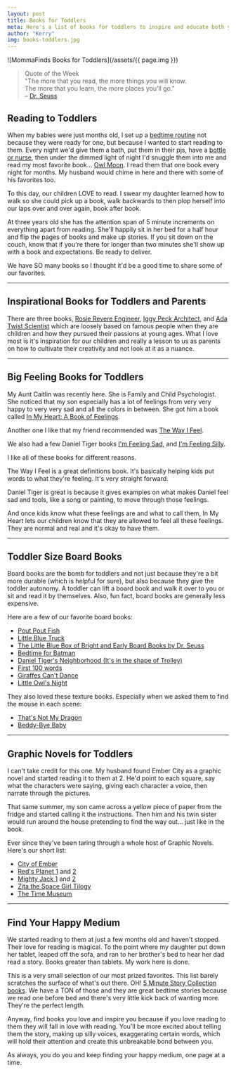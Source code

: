 ```yaml
---
layout: post
title: Books for Toddlers
meta: Here's a list of books for toddlers to inspire and educate both you and them on brave new ideas, how to navigate big feelings, learn new words, or just to hear a good story.
author: "Kerry"
img: books-toddlers.jpg
---
```


![MommaFinds Books for Toddlers](/assets/{{ page.img }})

> Quote of the Week <br> "The more that you read, the more things you will know.<br> The more that you learn, the more places you’ll go.” <br>– [Dr. Seuss](https://amzn.to/2Klngbh)

## Reading to Toddlers

When my babies were just months old, I set up a [bedtime routine](http://www.mommafinds.com/2019/03/10/three-year-old-sleep-training/) not because they were ready for one, but because I wanted to start reading to them. Every night we'd give them a bath, put them in their pjs, have a [bottle or nurse](http://www.mommafinds.com/2018/05/07/breastfeeding-formula/), then under the dimmed light of night I'd snuggle them into me and read my most favorite book... [Owl Moon](https://amzn.to/2Kk3I7e). I read them that one book every night for months. My husband would chime in here and there with some of his favorites too.

To this day, our children LOVE to read. I swear my daughter learned how to walk so she could pick up a book, walk backwards to then plop herself into our laps over and over again, book after book.

At three years old she has the attention span of 5 minute increments on everything apart from reading. She'll happily sit in her bed for a half hour and flip the pages of books and make up stories. If you sit down on the couch, know that if you're there for longer than two minutes she'll show up with a book and expectations. Be ready to deliver.

We have SO many books so I thought it'd be a good time to share some of our favorites.

---

## Inspirational Books for Toddlers and Parents

There are three books, [Rosie Revere Engineer](https://amzn.to/2FmwYX5), [Iggy Peck Architect](https://amzn.to/2WJs4ci), and [Ada Twist Scientist](https://amzn.to/2IhbTPF) which are loosely based on famous people when they are children and how they pursued their passions at young ages. What I love most is it's inspiration for our children and really a lesson to us as parents on how to cultivate their creativity and not look at it as a nuance.

---

## Big Feeling Books for Toddlers

My Aunt Caitlin was recently here. She is Family and Child Psychologist. She noticed that my son especially has a lot of feelings from very very happy to very very sad and all the colors in between. She got him a book called [In My Heart: A Book of Feelings](https://amzn.to/2Kjwzsh).

Another one I like that my friend recommended was [The Way I Feel](https://amzn.to/2Ihxozx).

We also had a few Daniel Tiger books [I'm Feeling Sad](https://amzn.to/2KNKvdy), and [I'm Feeling Silly](https://amzn.to/31AErLm).

I like all of these books for different reasons.

The Way I Feel is a great definitions book. It's basically helping kids put words to what they're feeling. It's very straight forward.

Daniel Tiger is great is because it gives examples on what makes Daniel feel sad and tools, like a song or painting, to move through those feelings.

And once kids know what these feelings are and what to call them, In My Heart lets our children know that they are allowed to feel all these feelings. They are normal and real and it's okay to have them.

---

## Toddler Size Board Books

Board books are the bomb for toddlers and not just because they're a bit more durable (which is helpful for sure), but also because they give the toddler autonomy. A toddler can lift a board book and walk it over to you or sit and read it by themselves. Also, fun fact, board books are generally less expensive.

Here are a few of our favorite board books:
+ [Pout Pout Fish](https://amzn.to/2KkSYFU)
+ [Little Blue Truck](https://amzn.to/2KhqCfv)
+ [The Little Blue Box of Bright and Early Board Books by Dr. Seuss](https://amzn.to/31vfxg9)
+ [Bedtime for Batman](https://amzn.to/2IKB1x1)
+ [Daniel Tiger's Neighborhood (It's in the shape of Trolley)](https://amzn.to/2IMH3NC)
+ [First 100 words](https://amzn.to/2XgwCew)
+ [Giraffes Can't Dance](https://amzn.to/31yPVPF)
+ [Little Owl's Night](https://amzn.to/2Rg72kt)

They also loved these texture books. Especially when we asked them to find the mouse in each scene:
+ [That's Not My Dragon](https://amzn.to/2KqzkZ9)
+ [Beddy-Bye Baby](https://amzn.to/2KRvSWC)

---

## Graphic Novels for Toddlers

I can't take credit for this one. My husband found Ember City as a graphic novel and started reading it to them at 2. He'd point to each square, say what the characters were saying, giving each character a voice, then narrate through the pictures.

That same summer, my son came across a yellow piece of paper from the fridge and started calling it the instructions. Then him and his twin sister would run around the house pretending to find the way out... just like in the book.

Ever since they've been taring through a whole host of Graphic Novels. Here's our short list:

+ [City of Ember](https://amzn.to/2Rl5SEj)
+ [Red's Planet 1](https://amzn.to/2IIyzY2) and [2](https://amzn.to/2Kgh1FG)
+ [Mighty Jack 1](https://amzn.to/2Kmlsir) and [2](https://amzn.to/2IKBBLd)
+ [Zita the Space Girl Tilogy](https://amzn.to/2Rg7rmZ)
+ [The Time Museum](https://amzn.to/2Kkdp5v)

---

## Find Your Happy Medium

We started reading to them at just a few months old and haven't stopped. Their love for reading is magical. To the point where my daughter put down her tablet, leaped off the sofa, and ran to her brother's bed to hear her dad read a story. Books greater than tablets. My work here is done.

This is a very small selection of our most prized favorites. This list barely scratches the surface of what's out there. OH! [5 Minute Story Collection books](https://amzn.to/2XcGSV1). We have a TON of those and they are great bedtime stories because we read one before bed and there's very little kick back of wanting more. They're the perfect length.

Anyway, find books  you love and inspire you because if you love reading to them they will fall in love with reading. You'll be more excited about telling them the story, making up silly voices, exaggerating certain words, which will hold their attention and create this unbreakable bond between you.

As always, you do you and keep finding your happy medium, one page at a time.
